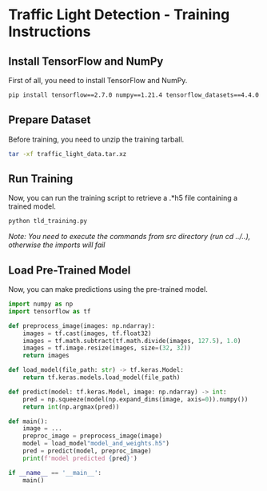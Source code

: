 # Traffic Light Detection - Training Instructions

## Install TensorFlow and NumPy
First of all, you need to install TensorFlow and NumPy.

```sh
pip install tensorflow==2.7.0 numpy==1.21.4 tensorflow_datasets==4.4.0
```

## Prepare Dataset
Before training, you need to unzip the training tarball.

```sh
tar -xf traffic_light_data.tar.xz
```

## Run Training
Now, you can run the training script to retrieve a .*h5 file containing a trained model.

```sh
python tld_training.py
```

*Note: You need to execute the commands from src directory (run cd ../..), otherwise the imports will fail*

## Load Pre-Trained Model
Now, you can make predictions using the pre-trained model.

```py
import numpy as np
import tensorflow as tf

def preprocess_image(images: np.ndarray):
    images = tf.cast(images, tf.float32)
    images = tf.math.subtract(tf.math.divide(images, 127.5), 1.0)
    images = tf.image.resize(images, size=(32, 32))
    return images

def load_model(file_path: str) -> tf.keras.Model:
    return tf.keras.models.load_model(file_path)

def predict(model: tf.keras.Model, image: np.ndarray) -> int:
    pred = np.squeeze(model(np.expand_dims(image, axis=0)).numpy())
    return int(np.argmax(pred))

def main():
    image = ...
    preproc_image = preprocess_image(image)
    model = load_model"model_and_weights.h5")
    pred = predict(model, preproc_image)
    print(f'model predicted {pred}')

if __name__ == '__main__':
    main()
```
